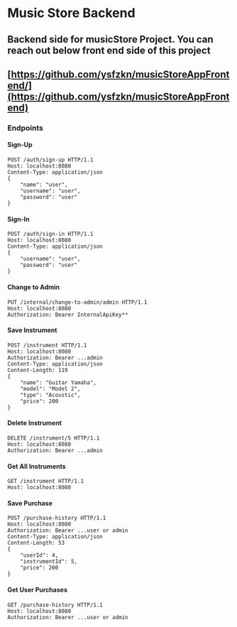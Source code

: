 # Music Store Backend

## Backend side for musicStore Project. You can reach out below front end side of this project
## [https://github.com/ysfzkn/musicStoreAppFrontend/](https://github.com/ysfzkn/musicStoreAppFrontend)

### Endpoints

#### Sign-Up

```
POST /auth/sign-up HTTP/1.1
Host: localhost:8080
Content-Type: application/json
{
    "name": "user",
    "username": "user",
    "password": "user"
}
```

#### Sign-In

```
POST /auth/sign-in HTTP/1.1
Host: localhost:8080
Content-Type: application/json
{
    "username": "user",
    "password": "user"
}
```

#### Change to Admin

```
PUT /internal/change-to-admin/admin HTTP/1.1
Host: localhost:8080
Authorization: Bearer InternalApiKey**
```

#### Save Instrument

```
POST /instrument HTTP/1.1
Host: localhost:8080
Authorization: Bearer ...admin
Content-Type: application/json
Content-Length: 119
{
    "name": "Guitar Yamaha",
    "model": "Model 2",
    "type": "Acoustic",
    "price": 200
}
```

#### Delete Instrument

```
DELETE /instrument/5 HTTP/1.1
Host: localhost:8080
Authorization: Bearer ...admin
```

#### Get All Instruments

```
GET /instrument HTTP/1.1
Host: localhost:8080
```

#### Save Purchase

```
POST /purchase-history HTTP/1.1
Host: localhost:8080
Authorization: Bearer ...user or admin
Content-Type: application/json
Content-Length: 53
{
    "userId": 4,
    "instrumentId": 5,
    "price": 200
}
```

#### Get User Purchases

```
GET /purchase-history HTTP/1.1
Host: localhost:8080
Authorization: Bearer ...user or admin
```
